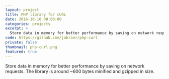 ```yaml
---
layout: project
title: PHP library for cURL
date: 2016-10-10 08:00:00
categories: projects
excerpt: >
  Store data in memory for better performance by saving on network requests.
code: https://github.com/jabranr/php-curl
private: false
thumbnail: php-curl.png
featured: true
---
```


Store data in memory for better performance by saving on network requests. The library is around ~600 bytes minified and gzipped in size.